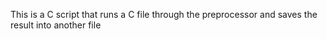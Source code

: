 This is a C script that runs a C file through the preprocessor and saves the result into another file
